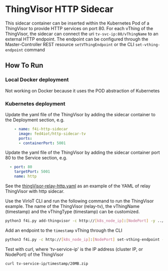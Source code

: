 # ThingVisor HTTP Sidecar

This sidecar container can be inserted within the Kubernetes Pod of a ThingVisor to provide HTTP services on port 80. For each vThing of the ThingVisor, the sidecar can connect the uri `tv-svc-ip:80/vThingName` to an external HTTP endpoint. The endpoint can be configured through the Master-Controller REST resource `setVThingEndpoint` or the CLI `set-vthing-endpoint` command

## How To Run

### Local Docker deployment

Not working on Docker because it uses the POD abstraction of Kubernetes 

### Kubernetes deployment

Update the yaml file of the ThingVisor by adding the sidecar container to the Deployment section, e.g.

```yaml
    - name: f4i-http-sidecar
      image: fed4iot/http-sidecar-tv
      ports:
      - containerPort: 5001
```

Update the yaml file of the ThingVisor by adding the sidecar container port 80 to the Service section, e.g.

```yaml
  - port: 80
    targetPort: 5001
    name: http
```

See the [thingVisor-relay-http.yaml](../../../yaml/thingVisor-relay-http.yaml) as an example of the YAML of relay ThingVisor with http sidecar.

Use the VirIoT CLI and run the following command to run the ThingVisor example.  The name of the ThingVisor (relay-tv), the vThingName (timestamp) and the vThingType (timestamp) can be customized.

```bash
python3 f4i.py add-thingvisor -c http://[k8s_node_ip]:[NodePort] -y ../yaml/thingVisor-relay-http.yaml -n relay-tv -d "relay thingvisor with http" -p "{'vThingName':'timestamp','vThingType':'timestamp'}"
```

Add an endpoint to the `timestamp` vThing through the CLI
```bash
python3 f4i.py -c http://[k8s_node_ip]:[NodePort] set-vthing-endpoint -v relay-tv/timestamp -e http://ipv4.download.thinkbroadband.com
```

Test with curl, where 'tv-service-ip' is the IP address (cluster IP, or NodePort) of the ThingVisor
```bash
curl tv-service-ip/timestamp/20MB.zip
```

